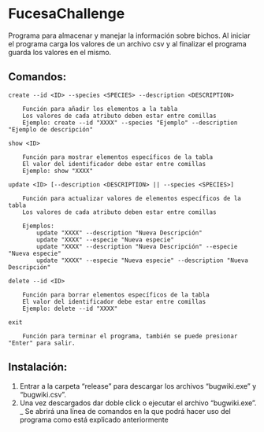 # FucesaChallenge
Programa para almacenar y manejar la información sobre bichos.
Al iniciar el programa carga los valores de un archivo csv y al finalizar el programa guarda los valores en el mismo.
## Comandos:
    create --id <ID> --species <SPECIES> --description <DESCRIPTION>
    
        Función para añadir los elementos a la tabla
        Los valores de cada atributo deben estar entre comillas
        Ejemplo: create --id "XXXX" --species "Ejemplo" --description "Ejemplo de descripción"
    
    show <ID>
    
        Función para mostrar elementos específicos de la tabla
        El valor del identificador debe estar entre comillas
        Ejemplo: show "XXXX"
    
    update <ID> [--description <DESCRIPTION> || --species <SPECIES>]
    
        Función para actualizar valores de elementos específicos de la tabla
        Los valores de cada atributo deben estar entre comillas
    
        Ejemplos:
            update "XXXX" --description "Nueva Descripción"
            update "XXXX" --especie "Nueva especie"
            update "XXXX" --description "Nueva Descripción" --especie "Nueva especie"
            update "XXXX" --especie "Nueva especie" --description "Nueva Descripción"
    
    delete --id <ID>
    
        Función para borrar elementos específicos de la tabla
        El valor del identificador debe estar entre comillas
        Ejemplo: delete --id "XXXX"
    
    exit
    
        Función para terminar el programa, también se puede presionar "Enter" para salir.

## Instalación:

1.	Entrar a la carpeta “release” para descargar los archivos “bugwiki.exe” y “bugwiki.csv”.
2.	Una vez descargados dar doble click o ejecutar el archivo “bugwiki.exe”.
    _ Se abrirá una línea de comandos en la que podrá hacer uso del programa como está explicado anteriormente
